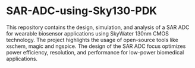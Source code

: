 # SAR-ADC-using-Sky130-PDK

This repository contains the design, simulation, and analysis of a SAR ADC for wearable biosensor applications using SkyWater 130nm CMOS technology. The project highlights the usage of open-source tools like xschem, magic and ngspice. The design of the SAR ADC focus optimizes power efficiency, resolution, and performance for low-power biomedical applications.
